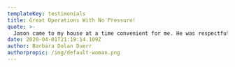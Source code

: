 ```yaml
---
templateKey: testimonials
title: Great Operations With No Pressure!
quote: >-
  Jason came to my house at a time convenient for me. He was respectful of my home and gave me great options with no pressure! He definitely knows his business! I’d recommend Eastern Air for all of your heating, cooling and refrigeration needs!
date: 2020-04-01T21:19:14.109Z
author: Barbara Dolan Duerr
authorpropic: /img/default-woman.png
---
```

